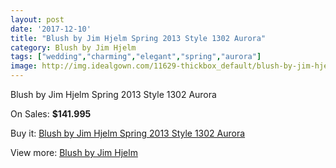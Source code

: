 ```yaml
---
layout: post
date: '2017-12-10'
title: "Blush by Jim Hjelm Spring 2013 Style 1302 Aurora"
category: Blush by Jim Hjelm
tags: ["wedding","charming","elegant","spring","aurora"]
image: http://img.idealgown.com/11629-thickbox_default/blush-by-jim-hjelm-spring-2013-style-1302-aurora.jpg
---
```

Blush by Jim Hjelm Spring 2013 Style 1302 Aurora

On Sales: **$141.995**
<a href="https://www.idealgown.com/en/blush-by-jim-hjelm/4735-blush-by-jim-hjelm-spring-2013-style-1302-aurora.html"><amp-img layout="responsive" width="600" height="600" src="//img.idealgown.com/11629-thickbox_default/blush-by-jim-hjelm-spring-2013-style-1302-aurora.jpg" alt="Blush by Jim Hjelm Spring 2013 Style 1302 Aurora 0" /></a>
<a href="https://www.idealgown.com/en/blush-by-jim-hjelm/4735-blush-by-jim-hjelm-spring-2013-style-1302-aurora.html"><amp-img layout="responsive" width="600" height="600" src="//img.idealgown.com/11628-thickbox_default/blush-by-jim-hjelm-spring-2013-style-1302-aurora.jpg" alt="Blush by Jim Hjelm Spring 2013 Style 1302 Aurora 1" /></a>

Buy it: [Blush by Jim Hjelm Spring 2013 Style 1302 Aurora](https://www.idealgown.com/en/blush-by-jim-hjelm/4735-blush-by-jim-hjelm-spring-2013-style-1302-aurora.html "Blush by Jim Hjelm Spring 2013 Style 1302 Aurora")

View more: [Blush by Jim Hjelm](https://www.idealgown.com/en/58-blush-by-jim-hjelm "Blush by Jim Hjelm")